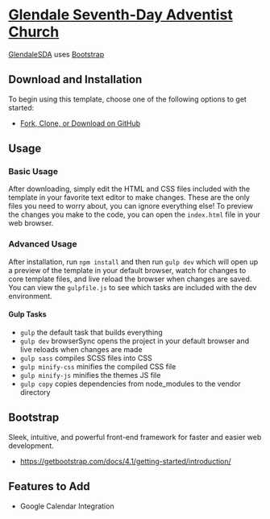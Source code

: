 # [Glendale Seventh-Day Adventist Church](https://startbootstrap.com/template-overviews/resume/)

[GlendaleSDA](https://startbootstrap.com/template-overviews/resume/) uses [Bootstrap](http://getbootstrap.com/)

## Download and Installation

To begin using this template, choose one of the following options to get started:
* [Fork, Clone, or Download on GitHub](https://github.com/hopetambala/glendale-website)

## Usage

### Basic Usage

After downloading, simply edit the HTML and CSS files included with the template in your favorite text editor to make changes. These are the only files you need to worry about, you can ignore everything else! To preview the changes you make to the code, you can open the `index.html` file in your web browser.

### Advanced Usage

After installation, run `npm install` and then run `gulp dev` which will open up a preview of the template in your default browser, watch for changes to core template files, and live reload the browser when changes are saved. You can view the `gulpfile.js` to see which tasks are included with the dev environment.

#### Gulp Tasks

- `gulp` the default task that builds everything
- `gulp dev` browserSync opens the project in your default browser and live reloads when changes are made
- `gulp sass` compiles SCSS files into CSS
- `gulp minify-css` minifies the compiled CSS file
- `gulp minify-js` minifies the themes JS file
- `gulp copy` copies dependencies from node_modules to the vendor directory


## Bootstrap
Sleek, intuitive, and powerful front-end framework for faster and easier web development. 

* https://getbootstrap.com/docs/4.1/getting-started/introduction/

## Features to Add

- Google Calendar Integration

